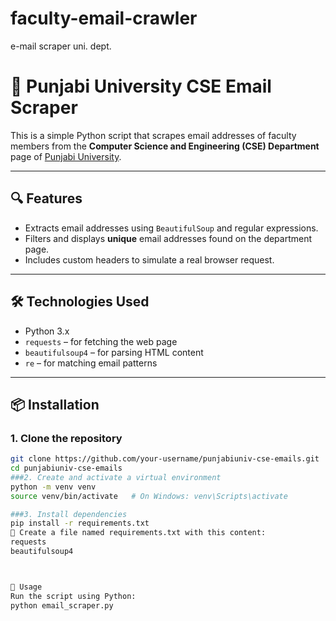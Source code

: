 # faculty-email-crawler
e-mail scraper uni. dept.
# 📧 Punjabi University CSE Email Scraper

This is a simple Python script that scrapes email addresses of faculty members from the **Computer Science and Engineering (CSE) Department** page of [Punjabi University](https://www.punjabiuniversity.ac.in).

---

## 🔍 Features

- Extracts email addresses using `BeautifulSoup` and regular expressions.
- Filters and displays **unique** email addresses found on the department page.
- Includes custom headers to simulate a real browser request.

---

## 🛠️ Technologies Used

- Python 3.x
- `requests` – for fetching the web page
- `beautifulsoup4` – for parsing HTML content
- `re` – for matching email patterns

---

## 📦 Installation

### 1. Clone the repository

```bash
git clone https://github.com/your-username/punjabiuniv-cse-emails.git
cd punjabiuniv-cse-emails
###2. Create and activate a virtual environment
python -m venv venv
source venv/bin/activate   # On Windows: venv\Scripts\activate

###3. Install dependencies
pip install -r requirements.txt
📄 Create a file named requirements.txt with this content:
requests
beautifulsoup4



🚀 Usage
Run the script using Python:
python email_scraper.py

